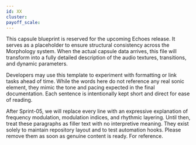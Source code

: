 ```yaml
---
id: XX
cluster: 
payoff_scale:
---
```


This capsule blueprint is reserved for the upcoming Echoes release. It serves as a placeholder to ensure structural consistency across the Morphology system. When the actual capsule data arrives, this file will transform into a fully detailed description of the audio textures, transitions, and dynamic parameters.

Developers may use this template to experiment with formatting or link tasks ahead of time. While the words here do not reference any real sonic element, they mimic the tone and pacing expected in the final documentation. Each sentence is intentionally kept short and direct for ease of reading.

After Sprint-05, we will replace every line with an expressive explanation of frequency modulation, modulation indices, and rhythmic layering. Until then, treat these paragraphs as filler text with no interpretive meaning. They exist solely to maintain repository layout and to test automation hooks. Please remove them as soon as genuine content is ready. For reference.
